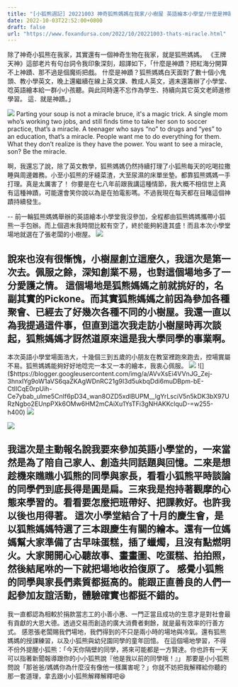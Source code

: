```yaml
---
title: "[小狐熊週記] 20221003 神奇狐熊媽媽在我家/小樹屋 英語繪本小學堂/什麼是神蹟/That's a miracle!"
date: 2022-10-03T22:52:00+0800
draft: false
url: "https://www.foxandursa.com/2022/10/20221003-thats-miracle.html"
---
```


除了神奇小狐熊在我家，其實還有一個神奇生物在我家，就是狐熊媽媽。
《王牌天神》這部老片有句台詞令我印象深刻，超譯如下，「什麼是神蹟？把紅海分開算不上神蹟、那不過是個魔術把戲。
什麼是神蹟？狐熊媽媽白天面對了數十個小鬼頭、教小學英文，晚上還繼續在線上英文課、教成人英文，週末還籌辦了小學堂、唸英語繪本給一群小小孩聽。與此同時還不忘作為學生、持續向其它英文老師進修學習。
這．就是神蹟。」

![]($https://blogger.googleusercontent.com/img/a/AVvXsEgwKvpcDc6LfrXK8DRKsCuXU8qPzIs56l9tMIl2LXMhhijmHk_9L_LJnv7LxjZNq0P_IT50hc4WvRYccyZPry9X9QRmZnyVzPRygaYx4SyWT39M0yYth6Vb4HQ1XcUMwEovNc3DnrlkHj9ncx3cpR0iUD04bVg2_zAKb92Ue1Oxyq2XIRTbcw93CT22=w640-h400)
Parting your soup is not a miracle bruce, it's a magic trick. A single mom who’s working two jobs, and still finds time to take her son to soccer practice, that’s a miracle. A teenager who says “no” to drugs and “yes” to an education, that’s a miracle. People want me to do everything for them. What they don’t realize is they have the power. You want to see a miracle, son? Be the miracle.

啊，我還忘了說，除了英文教學，狐熊媽媽仍然持續打理了小狐熊每天的吃喝拉撒睡與周邊雜務。小至小狐熊的牙縫菜渣，大至尿濕的床單坐墊。都靠狐熊媽媽一手打理。真是太厲害了！
你要是在七八年前跟我講這種情節，我大概不相信世上真有這種神蹟，可能還會笑你說以為是在拍電影嗎。不過我現在每天都在目睹這個神蹟持續發生。

--
前一輪狐熊媽媽舉辦的英語繪本小學堂我沒參加，全程都由狐熊媽媽攜帶小狐熊一手包辦。而上個週末我時間比較有空了，終於能夠躬逢其盛！而且本次小學堂場地就選在了張老闆的小樹屋。
![]($https://blogger.googleusercontent.com/img/a/AVvXsEhmtt51Xp4Y51ZrMjcp994SSC_CgQREWJnPURYHm8Yx1cnKGM6O6OmcAnU6RbbTOPF_gCO05JIjMJg7ltK3b8WkIhku-zbiUpPaIvLhYX-Z_28GQyOCZXVql5nRcm5_Qdb_bp_tViWFTXsRK2UvMwpcKPXjUBB4sklkslHjMUlH5JEs_o3veQohS4yy)

說來也沒有很慚愧，小樹屋創立這麼久，我這次是第一次去。佩服之餘，深知創業不易，也對這個場地多了一分愛護之情。
這個場地是狐熊媽媽之前就挑好的，名副其實的Pickone。而其實狐熊媽媽之前因為參加各種聚會、已經去了好幾次各種不同的小樹屋。我還一直以為我提過這件事，但直到這次我走訪小樹屋時再次談起，狐熊媽媽才訝然道原來這是我大學同學的事業啊。
--
本次英語小學堂場面浩大，十幾個三到五歲的小朋友在教室裡跑來跑去，控場實屬不易。狐熊媽媽能夠好好地唸完一本又一本的繪本，我衷心佩服。
![]($https://blogger.googleusercontent.com/img/a/AVvXsEiiVQeYMDfxNdzUJcEJeQHHjJ8DPzWYgkj4somSUfk6_SlNlywKX5D7o_DzFAkKOoJie7q1pU-hQZlcCQV5fFHeEgQsmncK0IqseaCRZQIjsUB4-RgCErLZ7shjdVPtdQnmyes8ld3vVZFxQlRPgDGdt44-34AhP2xvC47OkOkU70TQF_EEcqT64n6E=w278-h400)
![]($https://blogger.googleusercontent.com/img/a/AVvXsEi4VVnJG_Zej-3hnxIYg9oW1aVS6qaZKAgWDnRC21g9I3d5ukbqDdi6muDBpm-bE-CtlICqE0rpUih-Ce7ybab_uIme5CnIf6pD34_wan8OZD5xdlBUPM__lgYrLsciV5n5kDK3bX97URzNgbo2EUnpPXk6OMw6HM2mCAiXu1YsTFi3gNHAKKclquD-=w255-h400)
![]($https://blogger.googleusercontent.com/img/a/AVvXsEifqNWQ3S011-GLnGN2zDZOZP_1PGlRkDD9Wjc4lebJnl5kd5KyTNgutYMnBxGfnECIarE8TIoHpsmP2DeV3uW55nMWjUSKI8_mtIY0paprvLY4xEMJG9K5Hrhk_xun2tNn96Ewh-oVBbQCK4Ed3oBxBqvM1mz3gjePfmEDSTM8Q1XUrbrkQLF99ZZH=w283-h400)


![]($https://blogger.googleusercontent.com/img/a/AVvXsEgNYAcLXc2Dtn1CGmAWRJl7oIkNuhBwkqd0AXoirPA955gbWS_ZLN4jitCwjOiUH4to-Qw2ew8kbCv9Wqt_MRn201MqTV7N6s75TYyepUYpp08Im6nPyWaJFRs5k6bHHJ7XOrel0_PlkufOOjTy4nYCNkyQC7UzvAUKRdfRK2VphNnMzkMYpU7O6pSb=w400-h228)


我這次是主動報名說我要來參加英語小學堂的，一來當然是為了陪自己家人、創造共同話題與回憶。二來是想趁機來瞧瞧小狐熊的同學與家長，看看小狐熊平時談論的同學們到底長得是圓是扁。三來我是抱持著觀摩的心態來學習的。看看要怎麼把班帶好、把課教好。也許我以後也用得著。
這次小學堂結合了十月的慶生會，是以狐熊媽媽特選了三本跟慶生有關的繪本。還有一位媽媽幫大家準備了古早味蛋糕，插了蠟燭，且沒有點燃明火。大家開開心心聽故事、畫畫圖、吃蛋糕、拍拍照，然後結尾咻的一下就把場地收拾復原了。
感覺小狐熊的同學與家長們素質都挺高的。能跟正直善良的人們一起參加友誼活動，體驗確實也都挺不錯的。
--

我一直都認為相較於捐款當志工的小善小惠、一門正當且成功的生意才是對社會最有貢獻的大恩大德。透過交易而創造的廣大消費者剩餘，就是最有效率的行善方式。
感恩張老闆賜我們場地，我們得到的不只是兩小時的場地與冷氣。還有狐熊媽媽的授課練習，以及小狐熊與幼兒園同學的童年回憶。
在這個場地學習，不得不份外提醒小狐熊：「今天你隔壁的同學，將來可能都是一方賢達。你也許有一天可以指著新聞報導跟你的小小狐熊說『他是我以前的同學哦！』」
那要是小小狐熊問說「那爸爸/媽媽你為什麼沒有像他一樣厲害呢？」你就不妨把我解釋給你聽的那一套道理，拿去跟小小狐熊解釋解釋吧😆

